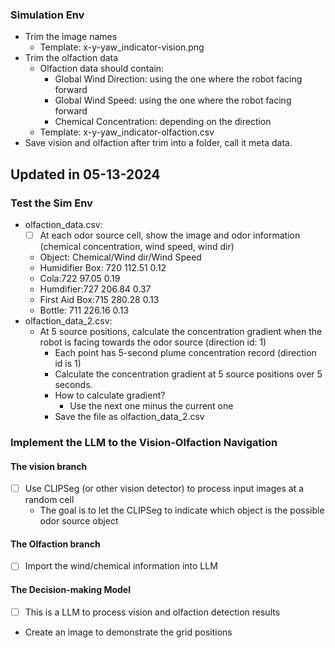 ### Simulation Env

- Trim the image names
  - Template: x-y-yaw_indicator-vision.png
- Trim the olfaction data
  - Olfaction data should contain:
    - Global Wind Direction: using the one where the robot facing forward 
    - Global Wind Speed: using the one where the robot facing forward
    - Chemical Concentration: depending on the direction
  - Template: x-y-yaw_indicator-olfaction.csv
- Save vision and olfaction after trim into a folder, call it meta data.

## Updated in 05-13-2024
### Test the Sim Env
- olfaction_data.csv:
  - [ ] At each odor source cell, show the image and odor information (chemical concentration, wind speed, wind dir)
  - Object: Chemical/Wind dir/Wind Speed
  - Humidifier Box: 720	112.51	0.12
  - Cola:722	97.05	0.19
  - Humdifier:727	206.84	0.37
  - First Aid Box:715	280.28	0.13
  - Bottle: 711	226.16	0.13
- olfaction_data_2.csv:
  - At 5 source positions, calculate the concentration gradient when the robot is facing towards the odor source (direction id: 1)
    - Each point has 5-second plume concentration record (direction id is 1)
    - Calculate the concentration gradient at 5 source positions over 5 seconds.
    - How to calculate gradient?
      - Use the next one minus the current one
    - Save the file as olfaction_data_2.csv


### Implement the LLM to the Vision-Olfaction Navigation
#### The vision branch
- [ ] Use CLIPSeg (or other vision detector) to process input images at a random cell
  - The goal is to let the CLIPSeg to indicate which object is the possible odor source object   
#### The Olfaction branch
- [ ] Import the wind/chemical information into LLM
#### The Decision-making Model
- [ ] This is a LLM to process vision and olfaction detection results

- Create an image to demonstrate the grid positions
